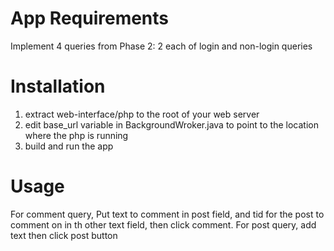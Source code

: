 # App Requirements
Implement 4 queries from Phase 2: 2 each of login and non-login queries

# Installation
1. extract web-interface/php to the root of your web server
2. edit base_url variable in BackgroundWroker.java to point to the location where the php is running
3. build and run the app

# Usage

For comment query, Put text to comment in post field, and tid for the post to comment on in th other text field, then click comment.
For post query, add text then click post button

